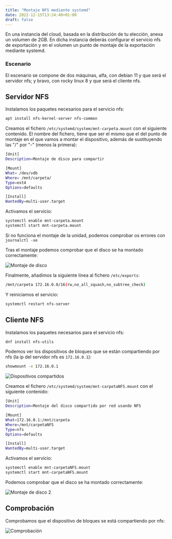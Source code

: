 ```yaml
---
title: "Montaje NFS mediante systemd"
date: 2022-12-15T13:24:40+01:00
draft: false
---
```



En una instancia del cloud, basada en la distribución de tu elección, anexa un volumen de 2GB. En dicha instancia deberás configurar el servicio nfs de exportación y en el volumen un punto de montaje de la exportación mediante systemd.


### Escenario

El escenario se compone de dos máquinas, alfa, con debian 11 y que será el servidor nfs; y bravo, con rocky linux 8 y que será el cliente nfs. 

## Servidor NFS

Instalamos los paquetes necesarios para el servicio nfs:

```bash
apt install nfs-kernel-server nfs-common
```

Creamos el fichero  `/etc/systemd/system/mnt-carpeta.mount` con el siguiente contenido. El nombre del fichero, tiene que ser el mismo que el del punto de montaje en el que vamos a montar el dispositivo, además de sustituyendo las "/" por "-" (menos la primera):

```bash
[Unit]
Description=Montaje de disco para compartir

[Mount]
What= /dev/vdb
Where= /mnt/carpeta/
Type=ext4
Options=defaults

[Install]
WantedBy=multi-user.target
```

Activamos el servicio:

```bash
systemctl enable mnt-carpeta.mount
systemctl start mnt-carpeta.mount
```


Si no funciona el montaje de la unidad, podemos comprobar os errores con `journalctl -xe`

Tras el montaje podemos comprobar que el disco se ha montado correctamente:

![Montaje de disco](https://i.imgur.com/8cUkODO.png)

Finalmente, añadimos la siguiente línea al fichero `/etc/exports`:

```bash
/mnt/carpeta 172.16.0.0/16(rw,no_all_squash,no_subtree_check)
```

Y reiniciamos el servicio:

```bash
systemctl restart nfs-server
```


## Cliente NFS

Instalamos los paquetes necesarios para el servicio nfs:

```bash
dnf install nfs-utils
```

Podemos ver los dispositivos de bloques que se están compartiendo por nfs (la ip del servidor nfs es `172.16.0.1`):

```bash
showmount -e 172.16.0.1
```

![Dispositivos compartidos](https://i.imgur.com/oaYEhYA.png)

Creamos el fichero  `/etc/systemd/system/mnt-carpetaNFS.mount` con el siguiente contenido:

```bash
[Unit]
Description=Montaje del disco compartido por red usando NFS

[Mount]
What=172.16.0.1:/mnt/carpeta
Where=/mnt/carpetaNFS
Type=nfs
Options=defaults

[Install]
WantedBy=multi-user.target
```

Activamos el servicio:

```bash
systemctl enable mnt-carpetaNFS.mount
systemctl start mnt-carpetaNFS.mount
```

Podemos comprobar que el disco se ha montado correctamente:

![Montaje de disco 2](https://i.imgur.com/l4fEpSh.png)

## Comprobación

Comprobamos que el dispositivo de bloques se está compartiendo por nfs:

![Comprobación](https://i.imgur.com/16NCruU.png)

